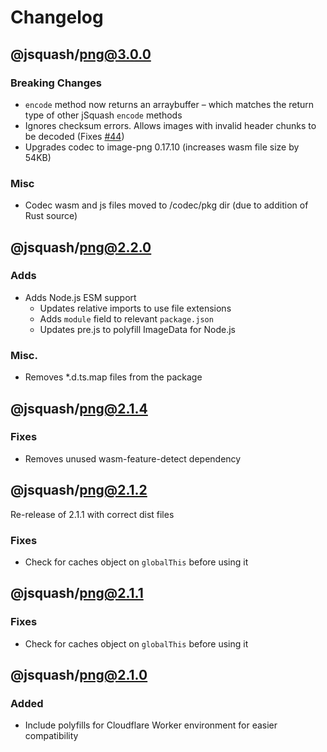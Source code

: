 # Changelog

## @jsquash/png@3.0.0

### Breaking Changes

- `encode` method now returns an arraybuffer – which matches the return type of other jSquash `encode` methods
- Ignores checksum errors. Allows images with invalid header chunks to be decoded (Fixes [#44](https://github.com/jamsinclair/jSquash/issues/44))
- Upgrades codec to image-png 0.17.10 (increases wasm file size by 54KB)

### Misc

- Codec wasm and js files moved to /codec/pkg dir (due to addition of Rust source)

## @jsquash/png@2.2.0

### Adds

- Adds Node.js ESM support
    - Updates relative imports to use file extensions
    - Adds `module` field to relevant `package.json`
    - Updates pre.js to polyfill ImageData for Node.js

### Misc.

- Removes *.d.ts.map files from the package

## @jsquash/png@2.1.4

### Fixes

- Removes unused wasm-feature-detect dependency

## @jsquash/png@2.1.2

Re-release of 2.1.1 with correct dist files
### Fixes

- Check for caches object on `globalThis` before using it

## @jsquash/png@2.1.1

### Fixes

- Check for caches object on `globalThis` before using it

## @jsquash/png@2.1.0

### Added

- Include polyfills for Cloudflare Worker environment for easier compatibility
